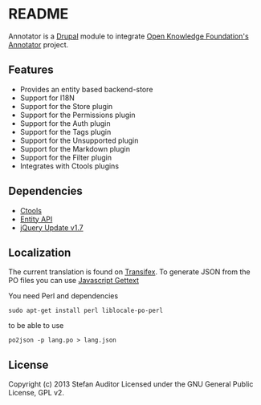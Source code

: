 # README

Annotator is a [Drupal](http://drupal.org/ "Drupal.org") module to integrate
[Open Knowledge Foundation's Annotator](http://annotatorjs.org/ "Annotator")
project.

## Features

* Provides an entity based backend-store
* Support for I18N
* Support for the Store plugin
* Support for the Permissions plugin
* Support for the Auth plugin
* Support for the Tags plugin
* Support for the Unsupported plugin
* Support for the Markdown plugin
* Support for the Filter plugin
* Integrates with Ctools plugins

## Dependencies

* [Ctools](http://drupal.org/project/ctools "Ctools")
* [Entity API](http://drupal.org/project/entity "Entity API")
* [jQuery Update v1.7](http://drupal.org/project/jquery_update "jQuery Update")

## Localization

The current translation is found on [Transifex](https://www.transifex.com/projects/p/annotator/ "Transifex").
To generate JSON from the PO files you can use [Javascript Gettext](http://jsgettext.berlios.de/ "Javascript Gettext")

You need Perl and dependencies

`sudo apt-get install perl liblocale-po-perl`

to be able to use

`po2json -p lang.po > lang.json`

## License
Copyright (c) 2013 Stefan Auditor
Licensed under the GNU General Public License, GPL v2.
